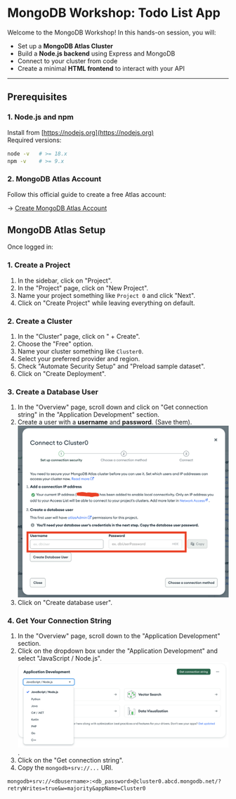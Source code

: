 # MongoDB Workshop: Todo List App

Welcome to the MongoDB Workshop! In this hands-on session, you will:

- Set up a **MongoDB Atlas Cluster**
- Build a **Node.js backend** using Express and MongoDB
- Connect to your cluster from code
- Create a minimal **HTML frontend** to interact with your API

---

## Prerequisites

### 1. Node.js and npm

Install from [https://nodejs.org](https://nodejs.org)  
Required versions:

```bash
node -v   # >= 18.x
npm -v    # >= 9.x
```

### 2. MongoDB Atlas Account

Follow this official guide to create a free Atlas account:

-> [Create MongoDB Atlas Account](https://www.mongodb.com/docs/atlas/tutorial/create-atlas-account/)

## MongoDB Atlas Setup

Once logged in:

### 1. Create a Project

1. In the sidebar, click on "Project".
2. In the "Project" page, click on "New Project".
3. Name your project something like `Project 0` and click "Next".
4. Click on "Create Project" while leaving everything on default.

### 2. Create a Cluster

1. In the "Cluster" page, click on " + Create".
2. Choose the "Free" option.
3. Name your cluster something like `Cluster0`.
4. Select your preferred provider and region.
5. Check "Automate Security Setup" and "Preload sample dataset".
6. Click on "Create Deployment".

### 3. Create a Database User

1. In the "Overview" page, scroll down and click on "Get connection string" in the "Application Development" section.
2. Create a user with a **username** and **password**. (Save them).
   ![Creating database user](/readme-images/create-database-user.png)
3. Click on "Create database user".

### 4. Get Your Connection String

1. In the "Overview" page, scroll down to the "Application Development" section.
2. Click on the dropdown box under the "Application Development" and select "JavaScript / Node.js".
   ![Get connection string](/readme-images/get-connection-string.png).
3. Click on the "Get connection string".
4. Copy the `mongodb+srv://...` URI.

```
mongodb+srv://<dbusername>:<db_password>@cluster0.abcd.mongodb.net/?retryWrites=true&w=majority&appName=Cluster0
```
